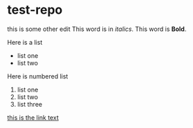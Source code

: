 # test-repo
this is some other edit
This word is in *italics*.
This word is **Bold**.

Here is a list
- list one
- list two 

Here is numbered list
1. list one
2. list two 
18. list three

[this is the link text](day1.md)
